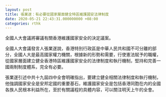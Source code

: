 ```yaml
---
layout: post
title: 張業遂：有必要從國家層面健全特區維護國安法律制度
date: 2020-05-21 22:43:31.000000000 +08:00
categories: rthk
---
```


全國人大會議將審議有關香港維護國家安全的決定議案。

全國人大會議發言人張業遂說，香港特別行政區是中華人民共和國不可分離的部分，全國人大是最高國家權力機關，根據新的形勢和需要，行使憲法賦予的職權，從國家層面建立健全香港特區維護國家安全的法律制度和執行機制，堅持和完善一國兩制制度體系，完全有必要。

張業遂引述中共十九屆四中全會明確指出，要建立健全相關法律制度和執行機制，他強調國家安全是安邦定國的重要基石，維護國家安全是包括香港同胞在内的全國各族人民根本利益所在，至於有關議程的具體内容，可以關注明天上午的全會。
